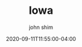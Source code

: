 ---
date: 2020-09-11T11:55:00-04:00
title: "Iowa"
ab: "IA"
seo_title: "List of all current and former Iowa Governor"
description: List of all current and former Iowa Governor
author: john shim
url: /iowa/
weight: 1
---